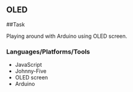 ## OLED

##Task

Playing around with Arduino using OLED screen. 


### Languages/Platforms/Tools

* JavaScript
* Johnny-Five
* OLED screen
* Arduino
